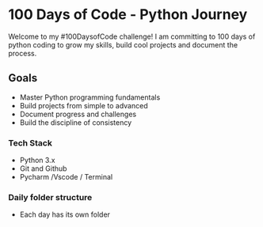 # 100 Days of Code - Python Journey

Welcome to my #100DaysofCode challenge!
I am committing to 100 days of python coding to grow my skills, build cool projects and document the process.

## Goals
- Master Python programming fundamentals
- Build projects from simple to advanced
- Document progress and challenges
- Build the discipline of consistency

### Tech Stack
- Python 3.x
- Git and Github
- Pycharm /Vscode / Terminal

### Daily folder structure
- Each day has its own folder